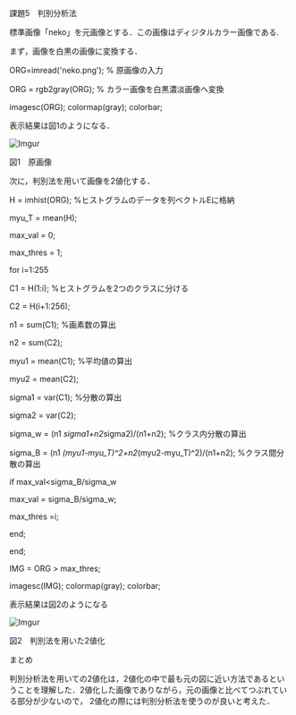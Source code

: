 課題5　判別分析法


標準画像「neko」を元画像とする．この画像はディジタルカラー画像である.

まず，画像を白黒の画像に変換する．


ORG=imread('neko.png'); % 原画像の入力

ORG = rgb2gray(ORG); % カラー画像を白黒濃淡画像へ変換

imagesc(ORG); colormap(gray); colorbar;


表示結果は図1のようになる．

![Imgur](http://i.imgur.com/kGgCkuG.png)

図1　原画像

次に，判別法を用いて画像を2値化する．


H = imhist(ORG); %ヒストグラムのデータを列ベクトルEに格納

myu_T = mean(H);

max_val = 0;

max_thres = 1;

for i=1:255

C1 = H(1:i); %ヒストグラムを2つのクラスに分ける

C2 = H(i+1:256);

n1 = sum(C1); %画素数の算出

n2 = sum(C2);

myu1 = mean(C1); %平均値の算出

myu2 = mean(C2);

sigma1 = var(C1); %分散の算出

sigma2 = var(C2);

sigma_w = (n1 *sigma1+n2*sigma2)/(n1+n2); %クラス内分散の算出

sigma_B = (n1 *(myu1-myu_T)^2+n2*(myu2-myu_T)^2)/(n1+n2); %クラス間分散の算出

if max_val<sigma_B/sigma_w

max_val = sigma_B/sigma_w;

max_thres =i;

end;

end;

IMG = ORG > max_thres;

imagesc(IMG); colormap(gray); colorbar;


表示結果は図2のようになる

![Imgur](http://i.imgur.com/OUxnhId.png)

図2　判別法を用いた2値化


まとめ

判別分析法を用いての2値化は，2値化の中で最も元の図に近い方法であるということを理解した．2値化した画像でありながら，元の画像と比べてつぶれている部分が少ないので，
2値化の際には判別分析法を使うのが良いと考えた．
